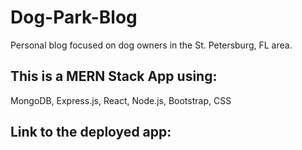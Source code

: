 # Dog-Park-Blog

Personal blog focused on dog owners in the St. Petersburg, FL area. 

## This is a MERN Stack App using:

MongoDB, Express.js, React, Node.js, Bootstrap, CSS

## Link to the deployed app: 